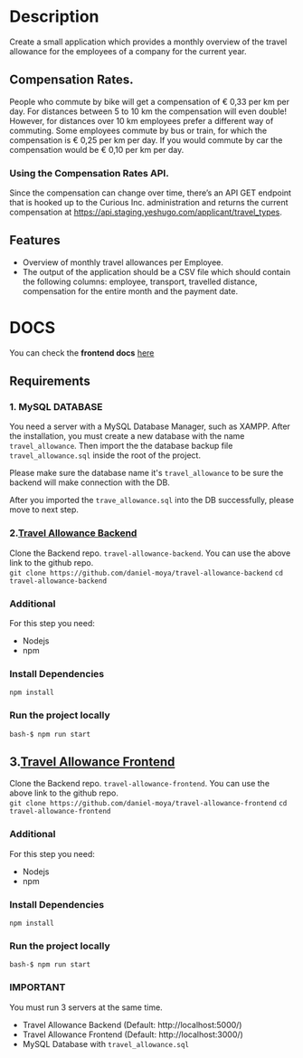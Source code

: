 
# Description
Create a small application which provides a monthly overview of the travel allowance for the employees of a
company for the current year.

## Compensation Rates.
People who commute by bike will get a compensation of € 0,33 per km per day. For distances between 5 to 10
km the compensation will even double! However, for distances over 10 km employees prefer a different way
of commuting. Some employees commute by bus or train, for which the compensation is € 0,25 per km per
day. If you would commute by car the compensation would be € 0,10 per km per day.

### Using the Compensation Rates API.
Since the compensation can change over time, there’s an API GET endpoint that is hooked up to the Curious
Inc. administration and returns the current compensation at
https://api.staging.yeshugo.com/applicant/travel_types.

## Features
- Overview of monthly travel allowances per Employee.
- The output of the application should be a CSV file which should contain the following columns:
employee, transport, travelled distance, compensation for the entire month and the payment date.

# DOCS 
You can check the **frontend docs** [here](https://github.com/daniel-moya/travel-allowance-frontend/blob/master/docs)

## Requirements
### 1. MySQL DATABASE
You need a server with a MySQL Database Manager, such as XAMPP.  After the installation, you must create a new database with the name `travel_allowance`. Then import the the database backup file `travel_allowance.sql` inside the root of the project.

Please make sure the database name it's `travel_allowance` to be sure the backend will make connection with the DB. 


After you imported the `trave_allowance.sql` into the DB successfully, please move to next step.


### 2.[Travel Allowance Backend](https://github.com/daniel-moya/travel-allowance-backend)
Clone the Backend repo. `travel-allowance-backend`. You can use the above link to the github repo.
<br>
`git clone https://github.com/daniel-moya/travel-allowance-backend`
`cd travel-allowance-backend`

### Additional
For this step you need:
- Nodejs
- npm


### Install Dependencies
`npm install`

### Run the project locally
`bash-$ npm run start`


## 3.[Travel Allowance Frontend](https://github.com/daniel-moya/travel-allowance-frontend)
Clone the Backend repo. `travel-allowance-frontend`. You can use the above link to the github repo.
<br>
`git clone https://github.com/daniel-moya/travel-allowance-frontend`
`cd travel-allowance-frontend`

### Additional
For this step you need:
- Nodejs
- npm

### Install Dependencies
`npm install`


### Run the project locally
`bash-$ npm run start`

### IMPORTANT
You must run 3 servers at the same time.
- Travel Allowance Backend (Default: http://localhost:5000/)
- Travel Allowance Frontend (Default: http://localhost:3000/)
- MySQL Database with `travel_allowance.sql`



